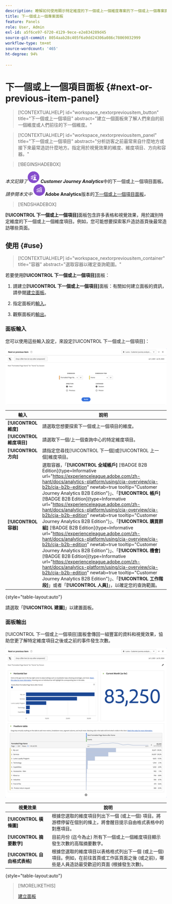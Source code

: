 ```yaml
---
description: 瞭解如何使用顯示特定維度的下一個或上一個維度專案的下一個或上一個專案面板。
title: 下一個或上一個專案面板
feature: Panels
role: User, Admin
exl-id: a5f6ce97-6720-4129-9ece-e2e834289d45
source-git-commit: 8054aab28c405f6a9dd24306a086c78069032999
workflow-type: tm+mt
source-wordcount: '465'
ht-degree: 94%

---
```


# 下一個或上一個項目面板 {#next-or-previous-item-panel}

>[!CONTEXTUALHELP]
>id="workspace_nextorpreviousitem_button"
>title="下一個或上一個項目"
>abstract="建立一個面板來了解人們來自的前一個維度或人們前往的下一個維度。"

>[!CONTEXTUALHELP]
>id="workspace_nextorpreviousitem_panel"
>title="下一個或上一個項目"
>abstract="分析訪客之前最常來自什麼地方或接下來最常造訪什麼地方。指定用於視覺效果的維度、維度項目、方向和容器。"


>[!BEGINSHADEBOX]

_本文記錄了_![CustomerJourneyAnalytics](/help/assets/icons/CustomerJourneyAnalytics.svg) _&#x200B;**Customer Journey Analytics**&#x200B;_ 中的下一個或上一個項目面板。<br/>_請參閱本文中 ![AdobeAnalytics](/help/assets/icons/AdobeAnalytics.svg)_&#x200B;**Adobe Analytics**&#x200B;版本的[下一個或上一個項目面板](https://experienceleague.adobe.com/zh-hant/docs/analytics/analyze/analysis-workspace/panels/next-previous)_。_

>[!ENDSHADEBOX]

**[!UICONTROL 下一個或上一個項目]**&#x200B;面板包含許多表格和視覺效果，用於識別特定維度的下一個或上一個維度項目。例如，您可能想要探索客戶造訪首頁後最常造訪哪些頁面。

## 使用 {#use}

>[!CONTEXTUALHELP]
>id="workspace_nextorpreviousitem_container"
>title="容器"
>abstract="選取容器以確定查詢範圍。"

若要使用&#x200B;**[!UICONTROL 下一個或上一個項目]**&#x200B;面板：

1. 請建立&#x200B;**[!UICONTROL 下一個或上一個項目]**&#x200B;面板：有關如何建立面板的資訊，請參閱[建立面板](panels.md#create-a-panel)。

1. 指定面板的[輸入](#panel-input)。

1. 觀察面板的[輸出](#panel-output)。

### 面板輸入

您可以使用這些輸入設定，來設定[!UICONTROL 下一個或上一個項目]：

![下一個或上一個項目面板](assets/next-or-previous-item.png)

| 輸入 | 說明 |
| --- | --- |
| **[!UICONTROL 維度]** | 請選取您想要探索下一個或上一個項目的維度。 |
| **[!UICONTROL 維度項目]** | 請選取下一個/上一個查詢中心的特定維度項目。 |
| **[!UICONTROL 方向]** | 請指定您尋找[!UICONTROL 下一個]或[!UICONTROL 上一個]維度項目。 |
| **[!UICONTROL 容器]** | 選取容器，「**[!UICONTROL 全域帳戶]** [!BADGE B2B Edition]{type=Informative url="https://experienceleague.adobe.com/zh-hant/docs/analytics-platform/using/cja-overview/cja-b2b/cja-b2b-edition" newtab=true tooltip="Customer Journey Analytics B2B Edition"}」、「**[!UICONTROL 帳戶]** [!BADGE B2B Edition]{type=Informative url="https://experienceleague.adobe.com/zh-hant/docs/analytics-platform/using/cja-overview/cja-b2b/cja-b2b-edition" newtab=true tooltip="Customer Journey Analytics B2B Edition"}」、「**[!UICONTROL 購買群組]** [!BADGE B2B Edition]{type=Informative url="https://experienceleague.adobe.com/zh-hant/docs/analytics-platform/using/cja-overview/cja-b2b/cja-b2b-edition" newtab=true tooltip="Customer Journey Analytics B2B Edition"}」、「**[!UICONTROL 機會]** [!BADGE B2B Edition]{type=Informative url="https://experienceleague.adobe.com/zh-hant/docs/analytics-platform/using/cja-overview/cja-b2b/cja-b2b-edition" newtab=true tooltip="Customer Journey Analytics B2B Edition"}」、「**[!UICONTROL 工作階段]**」或者「**[!UICONTROL 人員]**」，以確定您的查詢範圍。 |

{style="table-layout:auto"}

請選取「**[!UICONTROL 建置]**」以建置面板。

### 面板輸出

[!UICONTROL 下一個或上一個項目]面板會傳回一組豐富的資料和視覺效果，協助您更了解特定維度項目之後或之前的事件發生次數。


![下一個/上一個面板輸出](assets/next-or-previous-item-output.png)


| 視覺效果 | 說明 |
| --- | --- |
| **[!UICONTROL 橫條圖]** | 根據您選取的維度項目列出下一個 (或上一個) 項目。將游標停留在個別的條上，將會醒目提示自由格式表格中的對應項目。 |
| **[!UICONTROL 摘要數字]** | 目前月份 (迄今為止) 所有下一個或上一個維度項目顯示發生次數的高階摘要數字。 |
| **[!UICONTROL 自由格式表格]** | 根據您選取的維度項目以表格格式列出下一個 (或上一個) 項目。例如，在前往首頁或工作區頁面之後 (或之前)，哪些是人員造訪最受歡迎的頁面 (根據發生次數)。 |

{style="table-layout:auto"}


>[!MORELIKETHIS]
>
>[建立面板](/help/analysis-workspace/c-panels/panels.md#create-a-panel)
>
